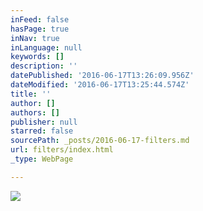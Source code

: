 ```yaml
---
inFeed: false
hasPage: true
inNav: true
inLanguage: null
keywords: []
description: ''
datePublished: '2016-06-17T13:26:09.956Z'
dateModified: '2016-06-17T13:25:44.574Z'
title: ''
author: []
authors: []
publisher: null
starred: false
sourcePath: _posts/2016-06-17-filters.md
url: filters/index.html
_type: WebPage

---
```

![](https://the-grid-user-content.s3-us-west-2.amazonaws.com/0ebccf69-249b-4e66-b25c-3aeb39a9258e.jpg)